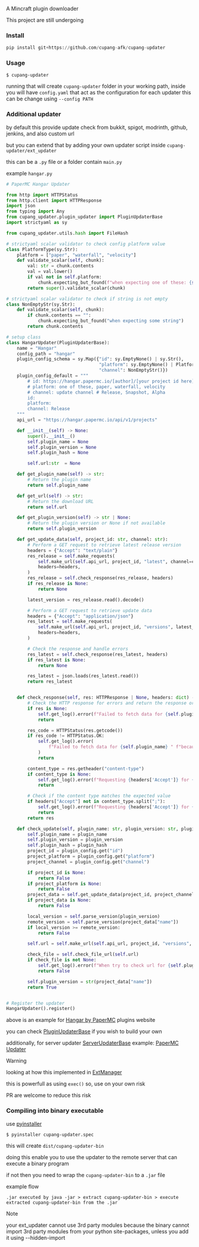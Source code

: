 A Mincraft plugin downloader

This project are still undergoing

### Install

```python
pip install git+https://github.com/cupang-afk/cupang-updater
```

### Usage

```shell
$ cupang-updater
```

running that will create `cupang-updater` folder in your working path,
inside you will have `config.yaml` that act as the configuration for each updater
this can be change using `--config PATH`

### Additional updater

by default this provide update check from bukkit, spigot, modrinth, github, jenkins, and also custom url

but you can extend that by adding your own updater script inside `cupang-updater/ext_updater`

this can be a `.py` file or a folder contain `main.py`

example `hangar.py`

```python
# PaperMC Hangar Updater

from http import HTTPStatus
from http.client import HTTPResponse
import json
from typing import Any
from cupang_updater.plugin_updater import PluginUpdaterBase
import strictyaml as sy

from cupang_updater.utils.hash import FileHash

# strictyaml scalar validator to check config platform value
class PlatformType(sy.Str):
    platform = ["paper", "waterfall", "velocity"]
    def validate_scalar(self, chunk):
        val: str = chunk.contents
        val = val.lower()
        if val not in self.platform:
            chunk.expecting_but_found(f"when expecting one of these: {self.platform}")
        return super().validate_scalar(chunk)

# strictyaml scalar validator to check if string is not empty
class NonEmptyStr(sy.Str):
    def validate_scalar(self, chunk):
        if chunk.contents == "":
            chunk.expecting_but_found("when expecting some string")
        return chunk.contents

# setup class
class HangarUpdater(PluginUpdaterBase):
    name = "Hangar"
    config_path = "hangar"
    plugin_config_schema = sy.Map({"id": sy.EmptyNone() | sy.Str(),
                                   "platform": sy.EmptyNone() | PlatformType(),
                                   "channel": NonEmptyStr()})
    plugin_config_default = """
        # id: https://hangar.papermc.io/[author]/[your project id here]
        # platform: one of these, paper, waterfall, velocity
        # channel: update channel # Release, Snapshot, Alpha
        id:
        platform:
        channel: Release
    """
    api_url = "https://hangar.papermc.io/api/v1/projects"

    def __init__(self) -> None:
        super().__init__()
        self.plugin_name = None
        self.plugin_version = None
        self.plugin_hash = None

        self.url:str  = None

    def get_plugin_name(self) -> str:
        # Return the plugin name
        return self.plugin_name

    def get_url(self) -> str:
        # Return the download URL
        return self.url

    def get_plugin_version(self) -> str | None:
        # Return the plugin version or None if not available
        return self.plugin_version

    def get_update_data(self, project_id: str, channel: str):
        # Perform a GET request to retrieve latest release version
        headers = {"Accept": "text/plain"}
        res_release = self.make_requests(
            self.make_url(self.api_url, project_id, "latest", channel=channel),
            headers=headers,
        )
        res_release = self.check_response(res_release, headers)
        if res_release is None:
            return None

        latest_version = res_release.read().decode()

        # Perform a GET request to retrieve update data
        headers = {"Accept": "application/json"}
        res_latest = self.make_requests(
            self.make_url(self.api_url, project_id, "versions", latest_version),
            headers=headers,
        )

        # Check the response and handle errors
        res_latest = self.check_response(res_latest, headers)
        if res_latest is None:
            return None

        res_latest = json.loads(res_latest.read())
        return res_latest


    def check_response(self, res: HTTPResponse | None, headers: dict) -> HTTPResponse | None:
        # Check the HTTP response for errors and return the response or None
        if res is None:
            self.get_log().error(f"Failed to fetch data for {self.plugin_name} because response is empty")
            return

        res_code = HTTPStatus(res.getcode())
        if res_code != HTTPStatus.OK:
            self.get_log().error(
                f"Failed to fetch data for {self.plugin_name} " f"because {res_code.value} {res_code.phrase}"
            )
            return

        content_type = res.getheader("content-type")
        if content_type is None:
            self.get_log().error(f"Requesting {headers['Accept']} for {self.plugin_name} but got None")
            return

        # Check if the content type matches the expected value
        if headers["Accept"] not in content_type.split(";"):
            self.get_log().error(f"Requesting {headers['Accept']} for {self.plugin_name} " f"but got {content_type}")
            return
        return res

    def check_update(self, plugin_name: str, plugin_version: str, plugin_hash: FileHash, plugin_config: dict[str, str] | Any, updater_config: dict[str, str] | Any | None = None) -> bool:
        self.plugin_name = plugin_name
        self.plugin_version = plugin_version
        self.plugin_hash = plugin_hash
        project_id = plugin_config.get("id")
        project_platform = plugin_config.get("platform")
        project_channel = plugin_config.get("channel")

        if project_id is None:
            return False
        if project_platform is None:
            return False
        project_data = self.get_update_data(project_id, project_channel)
        if project_data is None:
            return False

        local_version = self.parse_version(plugin_version)
        remote_version = self.parse_version(project_data["name"])
        if local_version >= remote_version:
            return False

        self.url = self.make_url(self.api_url, project_id, "versions", project_data["name"], project_platform.upper(), "download")

        check_file = self.check_file_url(self.url)
        if check_file is not None:
            self.get_log().error(f"When try to check url for {self.plugin_name}, got error: [bold red]{check_file}")
            return False

        self.plugin_version = str(project_data["name"])
        return True


# Register the updater
HangarUpdater().register()
```

above is an example for [Hangar by PaperMC](https://hangar.papermc.io/) plugins website

you can check [PluginUpdaterBase](cupang_updater/plugin_updater/base/plugin_updater_base.py) if you wish to build your own

additionally, for server updater [ServerUpdaterBase](cupang_updater/server_updater/base/server_updater_base.py) example: [PaperMC Updater](cupang_updater/server_updater/papermc.py)

> [!WARNING]
> looking at how this implemented in [ExtManager](cupang_updater/manager/ext_manager.py)
>
> this is powerfull as using `exec()` so, use on your own risk
>
> PR are welcome to reduce this risk

### Compiling into binary executable

use [pyinstaller](https://www.pyinstaller.org/)

```bash
$ pyinstaller cupang-updater.spec
```

this will create `dist/cupang-updater-bin`

doing this enable you to use the updater to the remote server that can execute a binary program

if not then you need to wrap the `cupang-updater-bin` to a `.jar` file

example flow

```
.jar executed by java -jar > extract cupang-updater-bin > execute extracted cupang-updater-bin from the .jar
```

> [!NOTE]
> your ext_updater cannot use 3rd party modules because the binary cannot import 3rd party modules from your python site-packages, unless you add it using --hidden-import
